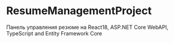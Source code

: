# ResumeManagementProject
Панель управления резюме на React18, ASP.NET Core WebAPI, TypeScript and Entity Framework Core
